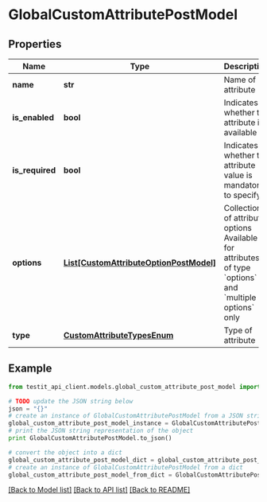 # GlobalCustomAttributePostModel


## Properties
Name | Type | Description | Notes
------------ | ------------- | ------------- | -------------
**name** | **str** | Name of attribute | 
**is_enabled** | **bool** | Indicates whether the attribute is available | [optional] 
**is_required** | **bool** | Indicates whether the attribute value is mandatory to specify | [optional] 
**options** | [**List[CustomAttributeOptionPostModel]**](CustomAttributeOptionPostModel.md) | Collection of attribute options     Available for attributes of type &#x60;options&#x60; and &#x60;multiple options&#x60; only | [optional] 
**type** | [**CustomAttributeTypesEnum**](CustomAttributeTypesEnum.md) | Type of attribute | 

## Example

```python
from testit_api_client.models.global_custom_attribute_post_model import GlobalCustomAttributePostModel

# TODO update the JSON string below
json = "{}"
# create an instance of GlobalCustomAttributePostModel from a JSON string
global_custom_attribute_post_model_instance = GlobalCustomAttributePostModel.from_json(json)
# print the JSON string representation of the object
print GlobalCustomAttributePostModel.to_json()

# convert the object into a dict
global_custom_attribute_post_model_dict = global_custom_attribute_post_model_instance.to_dict()
# create an instance of GlobalCustomAttributePostModel from a dict
global_custom_attribute_post_model_from_dict = GlobalCustomAttributePostModel.from_dict(global_custom_attribute_post_model_dict)
```
[[Back to Model list]](../README.md#documentation-for-models) [[Back to API list]](../README.md#documentation-for-api-endpoints) [[Back to README]](../README.md)


